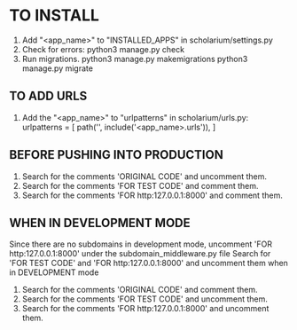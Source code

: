# TO INSTALL

1. Add "<app_name>" to "INSTALLED_APPS" in scholarium/settings.py
2. Check for errors:
    python3 manage.py check
3. Run migrations.
    python3 manage.py makemigrations
    python3 manage.py migrate

## TO ADD URLS

1. Add the "<app_name>" to "urlpatterns" in scholarium/urls.py:
    urlpatterns = [
        path('', include('<app_name>.urls')),
    ]

## BEFORE PUSHING INTO PRODUCTION

1. Search for the comments 'ORIGINAL CODE' and uncomment them.
2. Search for the comments 'FOR TEST CODE' and comment them.
3. Search for the comments 'FOR http:127.0.0.1:8000' and comment them.

## WHEN IN DEVELOPMENT MODE
Since there are no subdomains in development mode, uncomment 'FOR http:127.0.0.1:8000' under the subdomain_middleware.py file
Search for 'FOR TEST CODE' and 'FOR http:127.0.0.1:8000' and uncomment them when in DEVELOPMENT mode

1. Search for the comments 'ORIGINAL CODE' and comment them.
2. Search for the comments 'FOR TEST CODE' and uncomment them.
3. Search for the comments 'FOR http:127.0.0.1:8000' and uncomment them.